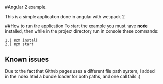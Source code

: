 #Angular 2 example.

This is a simple application done in angular with webpack 2

##How to run the application
To start the example you must have [**node**](https://nodejs.org/en/download/) installed, then while in the project directory run in console these commands:

    1.) npm install
    2.) npm start

## Known issues
Due to the fact that Github pages uses a different file path system, I added in the index.html a bundle loader for both paths, and one call fails :)
